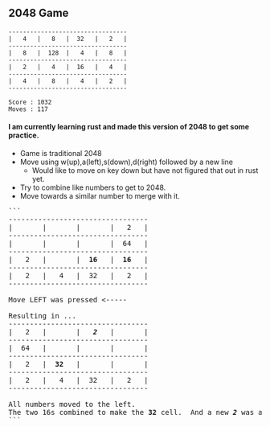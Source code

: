 ## 2048 Game
```
---------------------------------
|   4   |   8   |  32   |   2   |
---------------------------------
|   8   |  128  |   4   |   8   |
---------------------------------
|   2   |   4   |  16   |   4   |
---------------------------------
|   4   |   8   |   4   |   2   |
---------------------------------

Score : 1032
Moves : 117
```

#### I am currently learning rust and made this version of 2048 to get some practice.
- Game is traditional 2048
- Move using w(up),a(left),s(down),d(right) followed by a new line
    - Would like to move on key down but have not figured that out in rust yet.
- Try to combine like numbers to get to 2048. 
- Move towards a similar number to merge with it. 

<pre>
```
---------------------------------
|       |       |       |   2   |
---------------------------------
|       |       |       |  64   |
---------------------------------
|   2   |       |  <b>16</b>   |  <b>16</b>   |
---------------------------------
|   2   |   4   |  32   |   2   |
---------------------------------

Move LEFT was pressed <-----

Resulting in ...
---------------------------------
|   2   |       |   <b><i>2</i></b>   |       |
---------------------------------
|  64   |       |       |       |
---------------------------------
|   2   |  <b>32</b>   |       |       |
---------------------------------
|   2   |   4   |  32   |   2   |
---------------------------------

All numbers moved to the left.
The two 16s combined to make the <b>32</b> cell.  And a new <b><i>2</i></b> was also added to the board.
```
</pre>